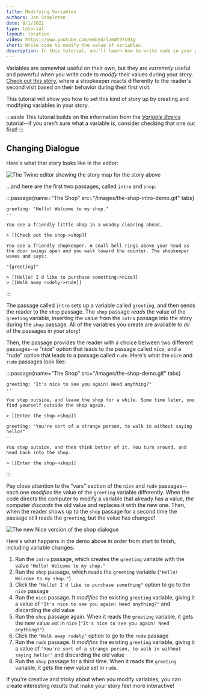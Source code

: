 ```yaml
---
title: Modifying Variables
authors: Jon Stapleton
date: 8/1/2022
type: tutorial
layout: location
video: https://www.youtube.com/embed/lzmWt97s9Ig
short: Write code to modify the value of variables.
description: In this tutorial, you'll learn how to write code in your passage to modify the value of variables across your story. Variables are a very flexible tool for crafting your stories, but they can also be tricky. It's important to have a good mental model of how they work so you can use them creatively in your narratives. Once you know how to modify variables, you can have your story react to the choices the reader makes, and change how the story is being told "behind the scenes", making your narrative feel interactive and lifelike.
---
```


Variables are somewhat useful on their own, but they are *extremely* useful and powerful when you write code to *modify* their values during your story. [Check out this story](/examples/shop), where a shopkeeper reacts differently to the reader's second visit based on their behavior during their first visit.

This tutorial will show you how to set this kind of story up by creating and modifying variables in your story.

:::aside
This tutorial builds on the information from the *[Variable Basics](/locations/variable-basics)* tutorial--if you aren't sure what a variable is, consider checking that one out first!
:::

## Changing Dialogue

Here's what that story looks like in the editor:

![The Twine editor showing the story map for the story above](/shop-map.png)

...and here are the first two passages, called `intro` and `shop`:

:::passage{name="The Shop" src="/images/the-shop-intro-demo.gif" tabs}
```intro
greeting: "Hello! Welcome to my shop."
--

You see a friendly little shop in a woodsy clearing ahead.

> [[Check out the shop->shop]]
```
```shop
You see a friendly shopkeeper. A small bell rings above your head as the door swings open and you walk toward the counter. The shopkeeper waves and says:

"{greeting}"

> [[Hello! I'd like to purchase something->nice]]
> [[Walk away rudely->rude]]
```
:::

The passage called `intro` sets up a variable called `greeting`, and then sends the reader to the `shop` passage. The `shop` passage *reads* the value of the `greeting` variable, inserting the value from the `intro` passage into the story during the `shop` passage. All of the variables you create are available to *all* of the passages in your story!

Then, the passage provides the reader with a choice between two different passages--a "nice" option that leads to the passage called `nice`, and a "rude" option that leads to a passage called `rude`. Here's what the `nice` and `rude` passages look like:

:::passage{name="The Shop" src="/images/the-shop-demo.gif" tabs}
```nice
greeting: "It's nice to see you again! Need anything?"
--

You step outside, and leave the shop for a while. Some time later, you find yourself outside the shop again.

> [[Enter the shop->shop]]
```
```rude
greeting: "You're sort of a strange person, to walk in without saying hello!"
--

You step outside, and then think better of it. You turn around, and head back into the shop.

> [[Enter the shop->shop]]
```
:::

Pay close attention to the "vars" section of the `nice` and `rude` passages--each one *modifies* the value of the `greeting` variable differently. When the code directs the computer to modify a variable that already has a value, the computer *discards* the old value and replaces it with the new one. Then, when the reader shows up to the `shop` passage for a second time the passage still reads the `greeting`, but the value has changed!

![The new Nice version of the shop dialogue](/shop-return-new.png)

Here's what happens in the demo above in order from start to finish, including variable changes:

1. Run the `intro` passage, which creates the `greeting` variable with the value `"Hello! Welcome to my shop."`
2. Run the `shop` passage, which reads the `greeting` variable (`"Hello! Welcome to my shop."`)
3. Click the `"Hello! I'd like to purchase something"` option to go to the `nice` passage
4. Run the `nice` passage. It *modifies* the existing `greeting` variable, giving it a value of `"It's nice to see you again! Need anything?"` and discarding the old value
5. Run the `shop` passage again. When it reads the `greeting` variable, it gets the new value set in `nice` (`"It's nice to see you again! Need anything?"`)
6. Click the `"Walk away rudely"` option to go to the `rude` passage
7. Run the `rude` passage. It *modifies* the existing `greeting` variable, giving it a value of `"You're sort of a strange person, to walk in without saying hello!"` and discarding the old value
8. Run the `shop` passage for a third time. When it reads the `greeting` variable, it gets the new value set in `rude`.

If you're creative and tricky about when you modify variables, you can create interesting results that make your story feel more interactive!